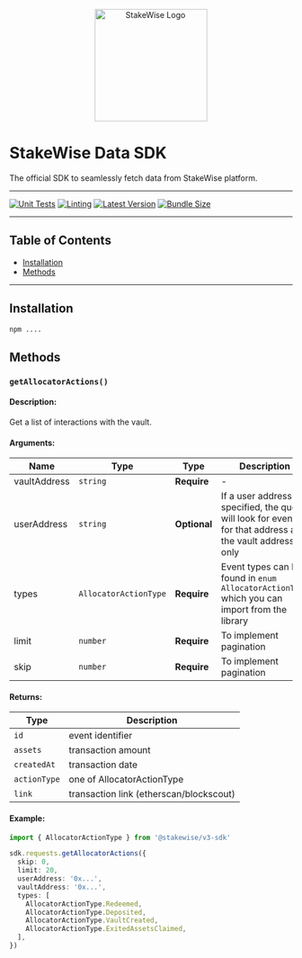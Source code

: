 <p align="center">
  <img src="https://app.stakewise.io/logo512.png" alt="StakeWise Logo" width="200">
</p>

# StakeWise Data SDK
The official SDK to seamlessly fetch data from StakeWise platform.

---

[![Unit Tests](https://img.shields.io/badge/Unit%20Tests-passing-brightgreen)](LINK_TO_YOUR_TEST_RESULTS)
[![Linting](https://img.shields.io/badge/Linting-passing-brightgreen)](LINK_TO_YOUR_LINTING_RESULTS)
[![Latest Version](https://img.shields.io/npm/v/YOUR_NPM_PACKAGE_NAME/latest)](https://www.npmjs.com/package/YOUR_NPM_PACKAGE_NAME)
[![Bundle Size](https://img.shields.io/bundlephobia/minzip/YOUR_NPM_PACKAGE_NAME)](https://www.npmjs.com/package/YOUR_NPM_PACKAGE_NAME)

---

## Table of Contents
- [Installation](#installation)
- [Methods](#methods)

---

## Installation

```bash
npm ....
```

## Methods

### `getAllocatorActions()`

#### Description:

Get a list of interactions with the vault.

#### Arguments:

| Name | Type | Type | Description |
|------|------|-------------|---------|
| vaultAddress | `string` | **Require** | - |
| userAddress | `string` | **Optional** | If a user address is specified, the query will look for events for that address and the vault address only |
| types | `AllocatorActionType` | **Require** | Event types can be found in `enum AllocatorActionType` which you can import from the library |
| limit | `number` | **Require** | To implement pagination |
| skip | `number` | **Require** | To implement pagination |

#### Returns:

| Type | Description |
|------|-------------|
| `id` | event identifier |
| `assets` | transaction amount |
| `createdAt` | transaction date |
| `actionType` | one of AllocatorActionType |
| `link` | transaction link (etherscan/blockscout) |

#### Example:

```typescript
import { AllocatorActionType } from '@stakewise/v3-sdk'

sdk.requests.getAllocatorActions({
  skip: 0,
  limit: 20,
  userAddress: '0x...',
  vaultAddress: '0x...',
  types: [
    AllocatorActionType.Redeemed,
    AllocatorActionType.Deposited,
    AllocatorActionType.VaultCreated,
    AllocatorActionType.ExitedAssetsClaimed,
  ],
})
```

